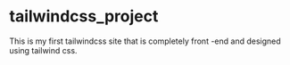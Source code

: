# tailwindcss_project
This is my first tailwindcss site that is completely front -end and designed using tailwind css.
